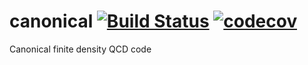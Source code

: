 # canonical [![Build Status](https://travis-ci.org/lkeegan/canonical.svg?branch=master)](https://travis-ci.org/lkeegan/canonical) [![codecov](https://codecov.io/gh/lkeegan/canonical/branch/master/graph/badge.svg)](https://codecov.io/gh/lkeegan/canonical)
Canonical finite density QCD code
